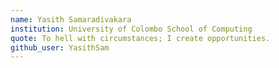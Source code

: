 ```yaml
---
name: Yasith Samaradivakara
institution: University of Colombo School of Computing
quote: To hell with circumstances; I create opportunities.
github_user: YasithSam
---
```

